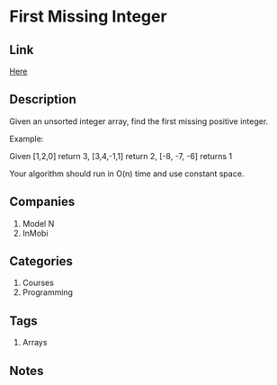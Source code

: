 # First Missing Integer

## Link

[Here](https://www.interviewbit.com/problems/first-missing-integer/)

## Description

Given an unsorted integer array, find the first missing positive integer.

Example:

Given
[1,2,0] return 3,
[3,4,-1,1] return 2,
[-8, -7, -6] returns 1

Your algorithm should run in O(n) time and use constant space.

## Companies

1. Model N
1. InMobi

## Categories

1. Courses
1. Programming

## Tags

1. Arrays

## Notes